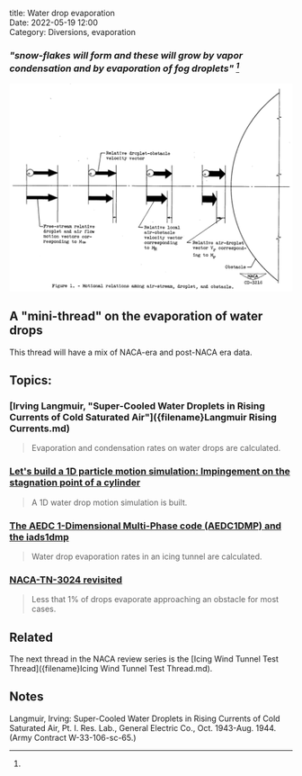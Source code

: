 title: Water drop evaporation  
Date: 2022-05-19 12:00  
Category: Diversions, evaporation  

### _"snow-flakes will form and these will grow by vapor condensation and by evaporation of fog droplets" [^1]_  

![Figure 1. Motional relationships among air-stream, droplet, and obstacle.](images/naca-tn-3024/Figure1.png)  

## A "mini-thread" on the evaporation of water drops  

This thread will have a mix of NACA-era and post-NACA era data. 

## Topics:

### [Irving Langmuir, "Super-Cooled Water Droplets in Rising Currents of Cold Saturated Air"]({filename}Langmuir Rising Currents.md)  
>Evaporation and condensation rates on water drops are calculated. 

### [Let's build a 1D particle motion simulation: Impingement on the stagnation point of a cylinder]({filename}build_a_1d_drop_motion_simulation.md)  
>A 1D water drop motion simulation is built. 

### [The AEDC 1-Dimensional Multi-Phase code (AEDC1DMP) and the iads1dmp]({filename}aedc1dmp.md)    
>Water drop evaporation rates in an icing tunnel are calculated.

### [NACA-TN-3024 revisited]({filename}NACA-TN-3024_evaporation.md)  
>Less that 1% of drops evaporate approaching an obstacle for most cases.  

<!--
Effect of humidity on icing tunnel tests  

A more detailed ice detector simulation  
-->

## Related  

The next thread in the NACA review series is the [Icing Wind Tunnel Test Thread]({filename}Icing Wind Tunnel Test Thread.md).  

## Notes  

[^1]:
Langmuir, Irving: Super-Cooled Water Droplets in Rising Currents of Cold Saturated Air, Pt. I. Res. Lab., General Electric Co., Oct. 1943-Aug. 1944. (Army Contract W-33-106-sc-65.)  


